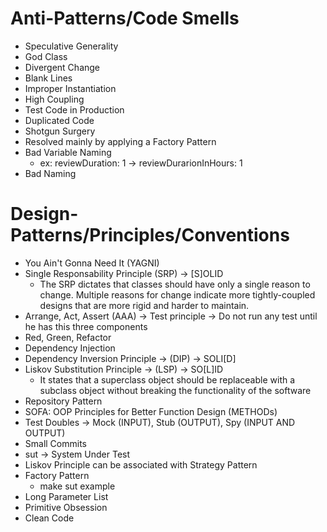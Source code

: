# Anti-Patterns/Code Smells
- Speculative Generality
- God Class
- Divergent Change
- Blank Lines
- Improper Instantiation
- High Coupling
- Test Code in Production
- Duplicated Code
- Shotgun Surgery 
- Resolved mainly by applying a Factory Pattern
- Bad Variable Naming 
  - ex: reviewDuration: 1 -> reviewDurarionInHours: 1
- Bad Naming   

# Design-Patterns/Principles/Conventions
- You Ain't Gonna Need It (YAGNI)
- Single Responsability Principle (SRP) -> [S]OLID
  - The SRP dictates that classes should have only a single reason to change. Multiple reasons for change indicate more tightly-coupled designs that are more rigid and harder to maintain.
- Arrange, Act, Assert (AAA) -> Test principle -> Do not run any test until he has this three components
- Red, Green, Refactor
- Dependency Injection 
- Dependency Inversion Principle -> (DIP) -> SOLI[D]
- Liskov Substitution Principle -> (LSP) ->   SO[L]ID 
  - It states that a superclass object should be replaceable with a subclass object without breaking the functionality of the software
- Repository Pattern 
- SOFA: OOP Principles for Better Function Design (METHODs)
- Test Doubles -> Mock (INPUT), Stub (OUTPUT), Spy (INPUT AND OUTPUT)
- Small Commits 
- sut -> System Under Test
- Liskov Principle can be associated with Strategy Pattern
- Factory Pattern
  - make sut example
- Long Parameter List
- Primitive Obsession
- Clean Code